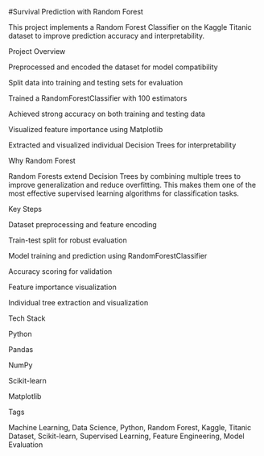 #Survival Prediction with Random Forest

This project implements a Random Forest Classifier on the Kaggle Titanic dataset to improve prediction accuracy and interpretability.

Project Overview

Preprocessed and encoded the dataset for model compatibility

Split data into training and testing sets for evaluation

Trained a RandomForestClassifier with 100 estimators

Achieved strong accuracy on both training and testing data

Visualized feature importance using Matplotlib

Extracted and visualized individual Decision Trees for interpretability

Why Random Forest

Random Forests extend Decision Trees by combining multiple trees to improve generalization and reduce overfitting. This makes them one of the most effective supervised learning algorithms for classification tasks.

Key Steps

Dataset preprocessing and feature encoding

Train-test split for robust evaluation

Model training and prediction using RandomForestClassifier

Accuracy scoring for validation

Feature importance visualization

Individual tree extraction and visualization

Tech Stack

Python

Pandas

NumPy

Scikit-learn

Matplotlib

Tags

Machine Learning, Data Science, Python, Random Forest, Kaggle, Titanic Dataset, Scikit-learn, Supervised Learning, Feature Engineering, Model Evaluation

